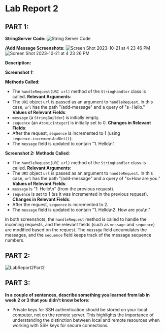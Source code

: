 # Lab Report 2

## PART 1:
**StringServer Code:**
![String Server Code](https://github.com/Naweidh/cse15l-lab-reports/assets/146774867/ad792678-43fc-4757-90e3-65c727d57753)

**/Add Message Screenshots:**
![Screen Shot 2023-10-21 at 4 23 46 PM](https://github.com/Naweidh/cse15l-lab-reports/assets/146774867/6e3008b2-402c-4344-b71e-4fa3676ab070)
![Screen Shot 2023-10-21 at 4 23 26 PM](https://github.com/Naweidh/cse15l-lab-reports/assets/146774867/b4a75156-ca77-4d00-a438-040b9a5d62c1)

**Description:**

**Screenshot 1:**

**Methods Called**:
   - The `handleRequest(URI url)` method of the `StringHandler` class is called.
**Relevant Arguments**:
   - The `URI` object `url` is passed as an argument to `handleRequest`. In this case, `url` has the path "/add-message" and a query of "s=Hello."
**Values of Relevant Fields**:
   - `message` (a `StringBuilder`) is initially empty.
   - `sequence` (an `AtomicInteger`) is initially set to 0.
**Changes in Relevant Fields**:
   - After the request, `sequence` is incremented to 1 (using `sequence.incrementAndGet()`).
   - The `message` field is updated to contain "1. Hello\n".

**Screenshot 2:**
**Methods Called**:
   - The `handleRequest(URI url)` method of the `StringHandler` class is called.
**Relevant Arguments**:
   - The `URI` object `url` is passed as an argument to `handleRequest`. In this case, `url` has the path "/add-message" and a query of "s=How are you."
**Values of Relevant Fields**:
   - `message` is "1. Hello\n" (from the previous request).
   - `sequence` is set to 1 (as it was incremented in the previous request).
**Changes in Relevant Fields**:
   - After the request, `sequence` is incremented to 2.
   - The `message` field is updated to contain "1. Hello\n2. How are you\n."

In both screenshots, the `handleRequest` method is called to handle the incoming requests, and the relevant fields (such as `message` and `sequence`) are modified based on the request. The `message` field accumulates the messages, and the `sequence` field keeps track of the message sequence numbers.

## PART 2: 
![LabReport2Part2](https://github.com/Naweidh/cse15l-lab-reports/assets/146774867/d27c0420-946d-4c20-a754-1fa27c69f489)

## PART 3:
**In a couple of sentences, describe something you learned from lab in week 2 or 3 that you didn’t know before:**
- Private keys for SSH authentication should be stored on your local computer, not on the remote server. This highlights the importance of understanding the distinction between local and remote resources when working with SSH keys for secure connections.

